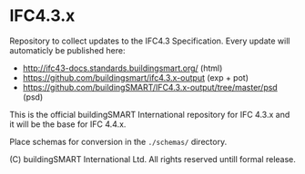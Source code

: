 IFC4.3.x
========

Repository to collect updates to the IFC4.3 Specification. 
Every update will automaticly be published here:
- http://ifc43-docs.standards.buildingsmart.org/ (html)
- https://github.com/buildingsmart/ifc4.3.x-output (exp + pot)
- https://github.com/buildingSMART/IFC4.3.x-output/tree/master/psd (psd)


This is the official buildingSMART International repository for IFC 4.3.x and it will be the base for IFC 4.4.x.

Place schemas for conversion in the `./schemas/` directory.

(C) buildingSMART International Ltd. All rights reserved untill formal release.
